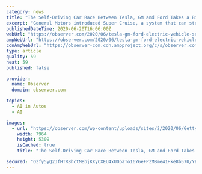 ```yaml
---
category: news
title: "The Self-Driving Car Race Between Tesla, GM and Ford Takes a Big Turn"
excerpt: "General Motors introduced Super Cruise, a system that can steer a car on thousands of miles of highways in North America, in 2017. And this week, Ford finally unveiled its own Autopilot answer, a hands-free driver assistance feature called “Active Drive Assist."
publishedDateTime: 2020-06-20T16:06:00Z
webUrl: "https://observer.com/2020/06/tesla-gm-ford-electric-vehicle-self-driving-autopilot-update/"
ampWebUrl: "https://observer.com/2020/06/tesla-gm-ford-electric-vehicle-self-driving-autopilot-update/amp/"
cdnAmpWebUrl: "https://observer-com.cdn.ampproject.org/c/s/observer.com/2020/06/tesla-gm-ford-electric-vehicle-self-driving-autopilot-update/amp/"
type: article
quality: 59
heat: 59
published: false

provider:
  name: Observer
  domain: observer.com

topics:
  - AI in Autos
  - AI

images:
  - url: "https://observer.com/wp-content/uploads/sites/2/2020/06/GettyImages-1199703559.jpg?quality=80&strip"
    width: 7964
    height: 5309
    isCached: true
    title: "The Self-Driving Car Race Between Tesla, GM and Ford Takes a Big Turn"

secured: "Ozfy5yQ2JfHTR8hctMBbjKXyCXEU4xUOpaTo16Y6eFPzMBme41Hke8b57U/YEBdxg1agPCYgH0dCSbswfGhjbp0jh71WY8U3vezexBD1Li+Y0AXVifRfT70khcSiAK6sAplItCsEXE0Ar4/6b65HTuHk7jiLgevXOOBrKfgpq8TK0GEzLdvuZJEKtToJHu6YHNGZZdEOFIFSBJNFxsNIw0t7IzU/8GYr7Qub9onHjsfgTUkzFgxrSMjr+0hfkDaeqjXCFDWgxIK+10UAK1ZRRnFA4rloTLKbJVeW8UrSrvnzLwtIMRrsMV0TaJ8uVtyNQbyN66prAUxI0r2rE1syWA==;pm02Lly1BsbbrFbVUHNAYA=="
---
```



